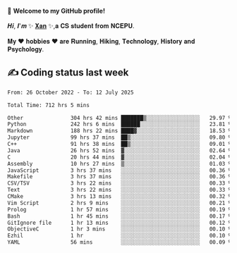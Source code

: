 🎉 **Welcome to my GitHub profile!**</br></br>
𝑯𝒊, 𝑰'𝒎 ✨ [𝐗𝐚𝐧](https://xancoding.cn/) ✨,𝐚 𝐂𝐒 𝐬𝐭𝐮𝐝𝐞𝐧𝐭 𝐟𝐫𝐨𝐦 𝐍𝐂𝐄𝐏𝐔.</br></br>
𝐌𝐲 ❤ 𝐡𝐨𝐛𝐛𝐢𝐞𝐬 ❤ 𝐚𝐫𝐞 𝐑𝐮𝐧𝐧𝐢𝐧𝐠, 𝐇𝐢𝐤𝐢𝐧𝐠, 𝐓𝐞𝐜𝐡𝐧𝐨𝐥𝐨𝐠𝐲, 𝐇𝐢𝐬𝐭𝐨𝐫𝐲 𝐚𝐧𝐝 𝐏𝐬𝐲𝐜𝐡𝐨𝐥𝐨𝐠𝐲.

## ✍️ Coding status last week
<!--START_SECTION:waka-->

```txt
From: 26 October 2022 - To: 12 July 2025

Total Time: 712 hrs 5 mins

Other               304 hrs 42 mins ███████▒░░░░░░░░░░░░░░░░░   29.97 %
Python              242 hrs 6 mins  ██████░░░░░░░░░░░░░░░░░░░   23.81 %
Markdown            188 hrs 22 mins ████▓░░░░░░░░░░░░░░░░░░░░   18.53 %
Jupyter             99 hrs 37 mins  ██▒░░░░░░░░░░░░░░░░░░░░░░   09.80 %
C++                 91 hrs 38 mins  ██▒░░░░░░░░░░░░░░░░░░░░░░   09.01 %
Java                26 hrs 52 mins  ▓░░░░░░░░░░░░░░░░░░░░░░░░   02.64 %
C                   20 hrs 44 mins  ▓░░░░░░░░░░░░░░░░░░░░░░░░   02.04 %
Assembly            10 hrs 27 mins  ▒░░░░░░░░░░░░░░░░░░░░░░░░   01.03 %
JavaScript          3 hrs 37 mins   ░░░░░░░░░░░░░░░░░░░░░░░░░   00.36 %
Makefile            3 hrs 37 mins   ░░░░░░░░░░░░░░░░░░░░░░░░░   00.36 %
CSV/TSV             3 hrs 22 mins   ░░░░░░░░░░░░░░░░░░░░░░░░░   00.33 %
Text                3 hrs 22 mins   ░░░░░░░░░░░░░░░░░░░░░░░░░   00.33 %
CMake               3 hrs 13 mins   ░░░░░░░░░░░░░░░░░░░░░░░░░   00.32 %
Vim Script          2 hrs 9 mins    ░░░░░░░░░░░░░░░░░░░░░░░░░   00.21 %
Prolog              1 hr 57 mins    ░░░░░░░░░░░░░░░░░░░░░░░░░   00.19 %
Bash                1 hr 45 mins    ░░░░░░░░░░░░░░░░░░░░░░░░░   00.17 %
GitIgnore file      1 hr 13 mins    ░░░░░░░░░░░░░░░░░░░░░░░░░   00.12 %
ObjectiveC          1 hr 3 mins     ░░░░░░░░░░░░░░░░░░░░░░░░░   00.10 %
Ezhil               1 hr            ░░░░░░░░░░░░░░░░░░░░░░░░░   00.10 %
YAML                56 mins         ░░░░░░░░░░░░░░░░░░░░░░░░░   00.09 %
```

<!--END_SECTION:waka-->


<!-- ## 📈 My GitHub Stats
<p align="center">
    <img height="137px" src="https://github-readme-stats.vercel.app/api?username=Xancoding&hide_title=true&hide_border=true&show_icons=trueline_height=21&text_color=000&icon_color=000&bg_color=0,ea6161,ffc64d,fffc4d,52fa5a&theme=graywhite" /> 
    <img src="https://github-readme-stats.vercel.app/api/top-langs/?username=Xancoding&hide_title=true&hide_border=true&layout=compact&langs_count=6&text_color=000&icon_color=fff&bg_color=0,52fa5a,4dfcff,c64dff&theme=graywhite" /> 
</p> -->

<!-- ## 🔥 My GitHub activities of last 31 days.
<div align="center"> <img src="https://activity-graph.herokuapp.com/graph?username=XanCoding&theme=xcode" /> </div> -->

<!-- <p align="center"> 
  Visitor count<br/>
  <img src="https://profile-counter.glitch.me/xancoding/count.svg" />
</p> -->
